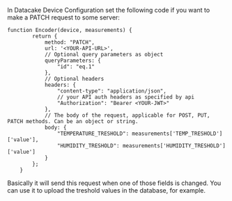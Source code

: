 In Datacake Device Configuration set the following code if you want to make a PATCH request to some server:
```
function Encoder(device, measurements) {
        return {
            method: "PATCH",
            url: '<YOUR-API-URL>',
            // Optional query parameters as object
            queryParameters: {
                "id": "eq.1"
            },
            // Optional headers
            headers: {
                "content-type": "application/json",
                // your API auth headers as specified by api
                "Authorization": "Bearer <YOUR-JWT>"
            },
            // The body of the request, applicable for POST, PUT, PATCH methods. Can be an object or string.
            body: {
                "TEMPERATURE_TRESHOLD": measurements['TEMP_TRESHOLD']['value'],
                "HUMIDITY_TRESHOLD": measurements['HUMIDITY_TRESHOLD']['value']
            }
        };
    }
```
Basically it will send this request when one of those fields is changed. You can use it to upload the treshold values in the database, for example.